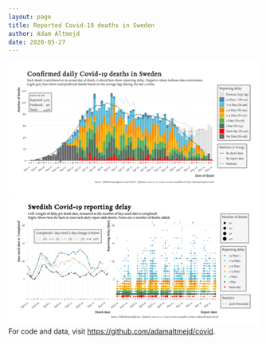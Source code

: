 ```yaml
---
layout: page
title: Reported Covid-19 deaths in Sweden
author: Adam Altmejd
date: 2020-05-27
---
```


![Graph of Swedish Covid-19 deaths with reporting delay.](deaths_lag_sweden_2020-05-27.png "Swedish Covid-19 deaths.")
![Graph of Swedish Covid-19 reporting delay in daily deaths.](lag_trend_sweden_2020-05-27.png "Trend in Swedish Covid-19 mortality reporting delay.")
For code and data, visit <https://github.com/adamaltmejd/covid>.
